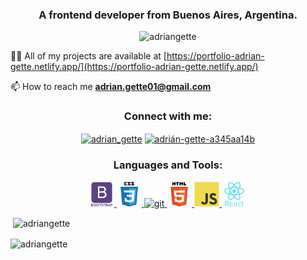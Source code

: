 <h3 align="center">A frontend developer from Buenos Aires, Argentina.</h3>

<p align="center"> <img src="https://komarev.com/ghpvc/?username=adriangette&label=Profile%20views&color=0e75b6&style=flat" alt="adriangette" /> </p>

 👨‍💻 All of my projects are available at [https://portfolio-adrian-gette.netlify.app/](https://portfolio-adrian-gette.netlify.app/)

 📫 How to reach me **adrian.gette01@gmail.com**

<h3 align="center">Connect with me:</h3>
<p align="center"">
<a href="https://twitter.com/adrian_gette" target="blank"><img align="center" src="https://raw.githubusercontent.com/rahuldkjain/github-profile-readme-generator/master/src/images/icons/Social/twitter.svg" alt="adrian_gette" height="30" width="40" /></a>
<a href="https://linkedin.com/in/adrián-gette-a345aa14b" target="blank"><img align="center" src="https://raw.githubusercontent.com/rahuldkjain/github-profile-readme-generator/master/src/images/icons/Social/linked-in-alt.svg" alt="adrián-gette-a345aa14b" height="30" width="40" /></a>
</p>

<h3 align="center">Languages and Tools:</h3>
<p align="center"> <a href="https://getbootstrap.com" target="_blank"> <img src="https://raw.githubusercontent.com/devicons/devicon/master/icons/bootstrap/bootstrap-plain-wordmark.svg" alt="bootstrap" width="40" height="40"/> </a> <a href="https://www.w3schools.com/css/" target="_blank"> <img src="https://raw.githubusercontent.com/devicons/devicon/master/icons/css3/css3-original-wordmark.svg" alt="css3" width="40" height="40"/> </a> <a href="https://git-scm.com/" target="_blank"> <img src="https://www.vectorlogo.zone/logos/git-scm/git-scm-icon.svg" alt="git" width="40" height="40"/> </a> <a href="https://www.w3.org/html/" target="_blank"> <img src="https://raw.githubusercontent.com/devicons/devicon/master/icons/html5/html5-original-wordmark.svg" alt="html5" width="40" height="40"/> </a> <a href="https://developer.mozilla.org/en-US/docs/Web/JavaScript" target="_blank"> <img src="https://raw.githubusercontent.com/devicons/devicon/master/icons/javascript/javascript-original.svg" alt="javascript" width="40" height="40"/> </a> <a href="https://reactjs.org/" target="_blank"> <img src="https://raw.githubusercontent.com/devicons/devicon/master/icons/react/react-original-wordmark.svg" alt="react" width="40" height="40"/> </a> </p>

<p>&nbsp;<img align="center" src="https://github-readme-stats.vercel.app/api?username=adriangette&show_icons=true&locale=en" alt="adriangette" /></p>

<p><img align="center" src="https://github-readme-streak-stats.herokuapp.com/?user=adriangette&" alt="adriangette" /></p>
